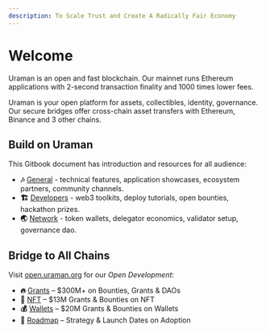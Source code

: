 ```yaml
---
description: To Scale Trust and Create A Radically Fair Economy
---
```


# Welcome

Uraman is an open and fast blockchain. Our mainnet runs Ethereum applications with 2-second transaction finality and 1000 times lower fees.

Uraman is your open platform for assets, collectibles, identity, governance. Our secure bridges offer cross-chain asset transfers with Ethereum, Binance and 3 other chains.

## Build on Uraman

This Gitbook document has introduction and resources for all audience:

* **🎶** [General](https://docs.Uraman.org/home/general/introduction) - technical features, application showcases, ecosystem partners, community channels.
* **🏗️** [Developers](https://docs.Uraman.org/home/developers/getting-started) - web3 toolkits, deploy tutorials, open bounties, hackathon prizes.
* **🌏** [Network](https://docs.Uraman.org/home/network/wallets) - token wallets, delegator economics, validator setup, governance dao.

## Bridge to All Chains

Visit [open.uraman.org](https://open.Uraman.org) for our _Open Development_:

* **🔥** [Grants](https://Uraman.org/grants) – $300M+ on Bounties, Grants & DAOs
* **💎** [NFT](https://Uraman.org/nft) – $13M Grants & Bounties on NFT
* **💰** [Wallets](https://Uraman.org/wallets) – $20M Grants & Bounties on Wallets
* **💪** [Roadmap](https://Uraman.org/roadmap) – Strategy & Launch Dates on Adoption
